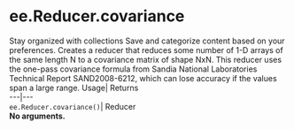  
#  ee.Reducer.covariance 
Stay organized with collections  Save and categorize content based on your preferences. 
Creates a reducer that reduces some number of 1-D arrays of the same length N to a covariance matrix of shape NxN. This reducer uses the one-pass covariance formula from Sandia National Laboratories Technical Report SAND2008-6212, which can lose accuracy if the values span a large range. Usage| Returns  
---|---  
`ee.Reducer.covariance()`| Reducer  
**No arguments.**
